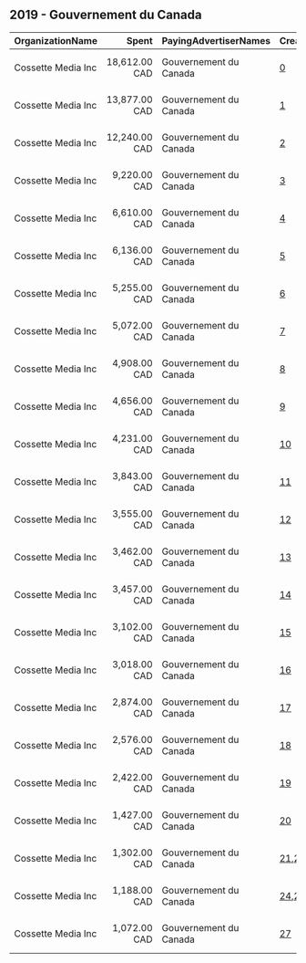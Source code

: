 ## 2019 - Gouvernement du Canada 
|OrganizationName|Spent|PayingAdvertiserNames|CreativeUrls|Impressions|Genders|AgeBrackets|CountryCodes|BillingAddresses|CandidateBallotInformation|
|:---|---:|:---|:---|---:|:---|:---|:---|:---|:---|
|Cossette Media Inc|18,612.00 CAD|Gouvernement du Canada|[0](https://www.snap.com/political-ads/asset/e07463c2c8a4049d007be7035ea2de2441c930955ff1566449a1ce9c016407f9?mediaType=mp4)|8,418,822||18-|canada|"P.O. Box. 11613, Succ. Centre-ville,Montreal,H3C5V9,CA"||
|Cossette Media Inc|13,877.00 CAD|Gouvernement du Canada|[1](https://www.snap.com/political-ads/asset/53bc224f862438dff02d63d1c1a99fbd9398d7bdcd12318968c90df54e8bd7b0?mediaType=mp4)|6,343,834||18-|canada|"P.O. Box. 11613, Succ. Centre-ville,Montreal,H3C5V9,CA"||
|Cossette Media Inc|12,240.00 CAD|Gouvernement du Canada|[2](https://www.snap.com/political-ads/asset/fc907cfadceedf0af8e2447ef620722d5fa4c97bc1c7bac45ddfb203c41affce?mediaType=mp4)|5,033,533||18-24|canada|"P.O. Box. 11613, Succ. Centre-ville,Montreal,H3C5V9,CA"||
|Cossette Media Inc|9,220.00 CAD|Gouvernement du Canada|[3](https://www.snap.com/political-ads/asset/76a45e6ee95339674501ea064d9f0db74bedec384fca1319b82d1da2bd65b559?mediaType=mp4)|4,244,451||18-|canada|"P.O. Box. 11613, Succ. Centre-ville,Montreal,H3C5V9,CA"||
|Cossette Media Inc|6,610.00 CAD|Gouvernement du Canada|[4](https://www.snap.com/political-ads/asset/4c53970b31ff0cbeef45fd7b06c8a7d8b48672b6baf4f63ef85d12ae2986e929?mediaType=mp4)|2,857,279||18-24|canada|"P.O. Box. 11613, Succ. Centre-ville,Montreal,H3C5V9,CA"||
|Cossette Media Inc|6,136.00 CAD|Gouvernement du Canada|[5](https://www.snap.com/political-ads/asset/03492cb269daa4f54ea0443f57a24e9c333125f41c2d0cbb35dc3a058ad88c11?mediaType=mp4)|2,663,304||18-24|canada|"P.O. Box. 11613, Succ. Centre-ville,Montreal,H3C5V9,CA"||
|Cossette Media Inc|5,255.00 CAD|Gouvernement du Canada|[6](https://www.snap.com/political-ads/asset/33b43b8e667d8a8d65ae872f4dd87f3148a9ee2900412d2493149ef5a6128811?mediaType=mp4)|1,506,773||18-|canada|"P.O. Box. 11613, Succ. Centre-ville,Montreal,H3C5V9,CA"||
|Cossette Media Inc|5,072.00 CAD|Gouvernement du Canada|[7](https://www.snap.com/political-ads/asset/2dbf9b539049f013cbd6deea14b96b29da46038cfa7d371ed034ec5cb0bb1d54?mediaType=mp4)|1,719,275||18-24|canada|"P.O. Box. 11613, Succ. Centre-ville,Montreal,H3C5V9,CA"||
|Cossette Media Inc|4,908.00 CAD|Gouvernement du Canada|[8](https://www.snap.com/political-ads/asset/4c8830d64d8dadf4d581ff8fdeb0a36bc763c2094d6cabbf94fbfd2b66f959e7?mediaType=mp4)|1,437,903||18-|canada|"P.O. Box. 11613, Succ. Centre-ville,Montreal,H3C5V9,CA"||
|Cossette Media Inc|4,656.00 CAD|Gouvernement du Canada|[9](https://www.snap.com/political-ads/asset/76f828b08db10bfcc4eddfd8ffdc4373e6e2dba20252a3ff0a909f543355a62b?mediaType=mp4)|1,359,885||18-|canada|"P.O. Box. 11613, Succ. Centre-ville,Montreal,H3C5V9,CA"||
|Cossette Media Inc|4,231.00 CAD|Gouvernement du Canada|[10](https://www.snap.com/political-ads/asset/2dbf9b539049f013cbd6deea14b96b29da46038cfa7d371ed034ec5cb0bb1d54?mediaType=mp4)|1,241,829||18-24|canada|"P.O. Box. 11613, Succ. Centre-ville,Montreal,H3C5V9,CA"||
|Cossette Media Inc|3,843.00 CAD|Gouvernement du Canada|[11](https://www.snap.com/political-ads/asset/a3b34d8a6a07f68be6771dad4d0441892ab1d55e47e5c08297c374231cb749ca?mediaType=mp4)|1,152,308||18-|canada|"P.O. Box. 11613, Succ. Centre-ville,Montreal,H3C5V9,CA"||
|Cossette Media Inc|3,555.00 CAD|Gouvernement du Canada|[12](https://www.snap.com/political-ads/asset/7689d1f807a9afa53926e1e4d246ed7a74cba8090eaa3b2e7c2f6f3bdd7b2213?mediaType=mp4)|824,134||18-24|canada|"P.O. Box. 11613, Succ. Centre-ville,Montreal,H3C5V9,CA"||
|Cossette Media Inc|3,462.00 CAD|Gouvernement du Canada|[13](https://www.snap.com/political-ads/asset/70f945da3b87c562a9076463649e8e4f3b43ec8b61ade07269e09af081b86584?mediaType=mp4)|963,689||18-24|canada|"P.O. Box. 11613, Succ. Centre-ville,Montreal,H3C5V9,CA"||
|Cossette Media Inc|3,457.00 CAD|Gouvernement du Canada|[14](https://www.snap.com/political-ads/asset/6b9a2abc375d3e1640ac78cfff8b920c628f226cae118331f474c879c742b59a?mediaType=mp4)|985,763||18-|canada|"P.O. Box. 11613, Succ. Centre-ville,Montreal,H3C5V9,CA"||
|Cossette Media Inc|3,102.00 CAD|Gouvernement du Canada|[15](https://www.snap.com/political-ads/asset/7689d1f807a9afa53926e1e4d246ed7a74cba8090eaa3b2e7c2f6f3bdd7b2213?mediaType=mp4)|1,093,129||18-24|canada|"P.O. Box. 11613, Succ. Centre-ville,Montreal,H3C5V9,CA"||
|Cossette Media Inc|3,018.00 CAD|Gouvernement du Canada|[16](https://www.snap.com/political-ads/asset/70f945da3b87c562a9076463649e8e4f3b43ec8b61ade07269e09af081b86584?mediaType=mp4)|1,043,654||18-24|canada|"P.O. Box. 11613, Succ. Centre-ville,Montreal,H3C5V9,CA"||
|Cossette Media Inc|2,874.00 CAD|Gouvernement du Canada|[17](https://www.snap.com/political-ads/asset/34378604e73458fb598fd0f8e8b7ff626a8241ea6b82437b269fdbf9d0a10512?mediaType=mp4)|836,802||18-|canada|"P.O. Box. 11613, Succ. Centre-ville,Montreal,H3C5V9,CA"||
|Cossette Media Inc|2,576.00 CAD|Gouvernement du Canada|[18](https://www.snap.com/political-ads/asset/31713ee88a9109f19e5a5bd4871db22dcd912f117ef8582db652c01b1403cc22?mediaType=mp4)|781,792||18-34|canada|"P.O. Box. 11613, Succ. Centre-ville,Montreal,H3C5V9,CA"||
|Cossette Media Inc|2,422.00 CAD|Gouvernement du Canada|[19](https://www.snap.com/political-ads/asset/4894dcb8e8aa84d66e74b4b10d6a3212763636edf4574aa549f3649db072f680?mediaType=mp4)|812,705||18-34|canada|"P.O. Box. 11613, Succ. Centre-ville,Montreal,H3C5V9,CA"||
|Cossette Media Inc|1,427.00 CAD|Gouvernement du Canada|[20](https://www.snap.com/political-ads/asset/27bb8c5a9dcbec22b6ba03b861b0c5005cb637145795b86e9e331a28e6d16e77?mediaType=mp4)|141,117||18-34|canada|"P.O. Box. 11613, Succ. Centre-ville,Montreal,H3C5V9,CA"||
|Cossette Media Inc|1,302.00 CAD|Gouvernement du Canada|[21](https://www.snap.com/political-ads/asset/51b20f6f73e2f58b403730b995af0e5b8ac6429da48e8e47e2992eb700d96d46?mediaType=mp4),[22](https://www.snap.com/political-ads/asset/9e40b6ea24766072ee5ce5d4bbeeae818f802fbe863c1fd222821a77f6317ceb?mediaType=mp4),[23](https://www.snap.com/political-ads/asset/055a663054062d92fb1c3d5cb028433bc7ecde14472634d483f0d4bfb33cdd0c?mediaType=mp4)|1,550,871||18-34|canada|"P.O. Box. 11613, Succ. Centre-ville,Montreal,H3C5V9,CA"||
|Cossette Media Inc|1,188.00 CAD|Gouvernement du Canada|[24](https://www.snap.com/political-ads/asset/b6c8c94c20c809b06cc34bad66c7875d852746e4fc3a7c18ffe0451932c2e80b?mediaType=mp4),[25](https://www.snap.com/political-ads/asset/ee1eb34919cd13ede948039add6a4bf955f87443218933b1995b4ec3a72d8f24?mediaType=mp4),[26](https://www.snap.com/political-ads/asset/ffad1e274df9ab923d22b752c59eed9fc1fc515aa89e02588d68a63f7c0da4c8?mediaType=mp4)|1,515,399||18-34|canada|"P.O. Box. 11613, Succ. Centre-ville,Montreal,H3C5V9,CA"||
|Cossette Media Inc|1,072.00 CAD|Gouvernement du Canada|[27](https://www.snap.com/political-ads/asset/38d3974b925766f4532f475cff69b24073b657a7cc1812bdccc8dff21c5887cc?mediaType=mp4)|115,636||18-34|canada|"P.O. Box. 11613, Succ. Centre-ville,Montreal,H3C5V9,CA"||
